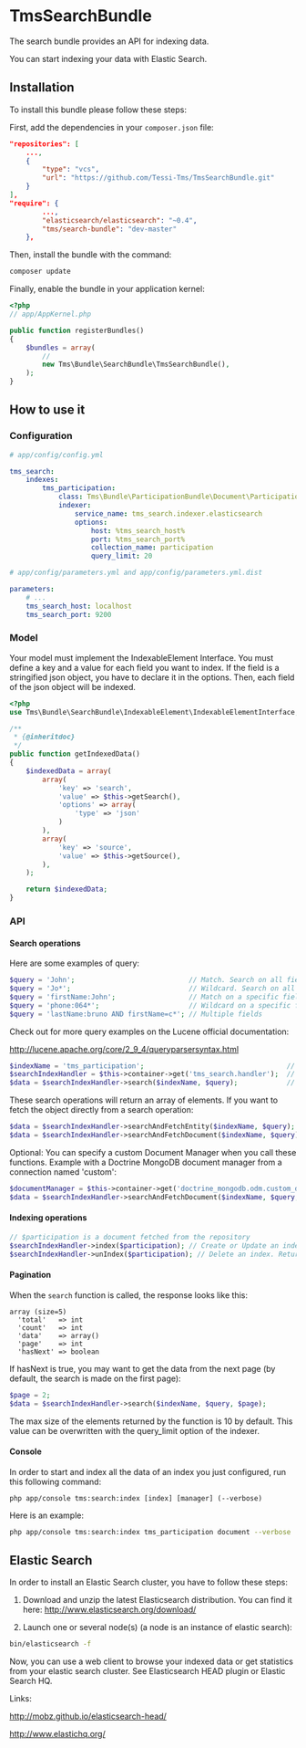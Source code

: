 TmsSearchBundle
======================

The search bundle provides an API for indexing data.

You can start indexing your data with Elastic Search.


Installation
------------

To install this bundle please follow these steps:

First, add the dependencies in your `composer.json` file:

```json
"repositories": [
    ...,
    {
        "type": "vcs",
        "url": "https://github.com/Tessi-Tms/TmsSearchBundle.git"
    }
],
"require": {
        ...,
        "elasticsearch/elasticsearch": "~0.4",
        "tms/search-bundle": "dev-master"
    },
```

Then, install the bundle with the command:

```sh
composer update
```

Finally, enable the bundle in your application kernel:

```php
<?php
// app/AppKernel.php

public function registerBundles()
{
    $bundles = array(
        //
        new Tms\Bundle\SearchBundle\TmsSearchBundle(),
    );
}
```


How to use it
-------------

### Configuration


``` yaml
# app/config/config.yml

tms_search:
    indexes:
        tms_participation:                                                  # Name of your index
            class: Tms\Bundle\ParticipationBundle\Document\Participation    # Class of the element
            indexer:
                service_name: tms_search.indexer.elasticsearch              # Indexer you want to use
                options:
                    host: %tms_search_host%                                 # Indexer host (required)
                    port: %tms_search_port%                                 # Indexer port (required)
                    collection_name: participation                          # Indexer collection name (optional)
                    query_limit: 20                                         # Indexer query limit (optional)

```


``` yaml
# app/config/parameters.yml and app/config/parameters.yml.dist

parameters:
    # ...
    tms_search_host: localhost
    tms_search_port: 9200
```

### Model

Your model must implement the IndexableElement Interface.
You must define a key and a value for each field you want to index.
If the field is a stringified json object, you have to declare it in the options.
Then, each field of the json object will be indexed.


``` php
<?php
use Tms\Bundle\SearchBundle\IndexableElement\IndexableElementInterface;

/**
 * {@inheritdoc}
 */
public function getIndexedData()
{
    $indexedData = array(
        array(
            'key' => 'search',
            'value' => $this->getSearch(),
            'options' => array(
                'type' => 'json'
            )
        ),
        array(
            'key' => 'source',
            'value' => $this->getSource(),
        ),
    );

    return $indexedData;
}
```

### API

#### Search operations

Here are some examples of query:
``` php
$query = 'John';                            // Match. Search on all fields
$query = 'Jo*';                             // Wildcard. Search on all fields
$query = 'firstName:John';                  // Match on a specific field
$query = 'phone:064*';                      // Wildcard on a specific field
$query = 'lastName:bruno AND firstName=c*'; // Multiple fields
````
Check out for more query examples on the Lucene official documentation:

http://lucene.apache.org/core/2_9_4/queryparsersyntax.html


``` php
$indexName = 'tms_participation';                                   // After the index name you defined in app/config/config.yml
$searchIndexHandler = $this->container->get('tms_search.handler');  // Get the search service
$data = $searchIndexHandler->search($indexName, $query);            // Returns elements in array
```
These search operations will return an array of elements. 
If you want to fetch the object directly from a search operation:
``` php
$data = $searchIndexHandler->searchAndFetchEntity($indexName, $query);   // ORM
$data = $searchIndexHandler->searchAndFetchDocument($indexName, $query); // ODM
```
Optional: You can specify a custom Document Manager when you call these functions.
Example with a Doctrine MongoDB document manager from a connection named 'custom':
``` php
$documentManager = $this->container->get('doctrine_mongodb.odm.custom_document_manager');
$data = $searchIndexHandler->searchAndFetchDocument($indexName, $query, $documentManager);
```

#### Indexing operations

``` php
// $participation is a document fetched from the repository
$searchIndexHandler->index($participation); // Create or Update an index. Returns boolean
$searchIndexHandler->unIndex($participation); // Delete an index. Returns boolean
```

#### Pagination

When the `search` function is called, the response looks like this:

```
array (size=5)
  'total'   => int
  'count'   => int
  'data'    => array()
  'page'    => int
  'hasNext' => boolean
```

If hasNext is true, you may want to get the data from the next page (by default, the search is made on the first page):

``` php
$page = 2;
$data = $searchIndexHandler->search($indexName, $query, $page);
```

The max size of the elements returned by the function is 10 by default.
This value can be overwritten with the query_limit option of the indexer.

#### Console

In order to start and index all the data of an index you just configured, run this following command:

`php app/console tms:search:index [index] [manager] (--verbose)`

Here is an example:
```sh
php app/console tms:search:index tms_participation document --verbose
```


Elastic Search
--------------

In order to install an Elastic Search cluster, you have to follow these steps:

1. Download and unzip the latest Elasticsearch distribution. 
You can find it here: http://www.elasticsearch.org/download/

2. Launch one or several node(s) (a node is an instance of elastic search):

``` sh
bin/elasticsearch -f
```

Now, you can use a web client to browse your indexed data or get statistics from your elastic search cluster.
See Elasticsearch HEAD plugin or Elastic Search HQ.

Links:

http://mobz.github.io/elasticsearch-head/

http://www.elastichq.org/


